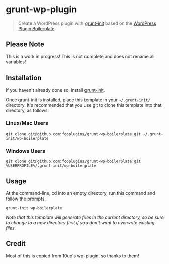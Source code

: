 # grunt-wp-plugin

> Create a WordPress plugin with [grunt-init][] based on the [WordPress Plugin Boilerplate](https://github.com/tommcfarlin/WordPress-Plugin-Boilerplate)

[grunt-init]: http://gruntjs.com/project-scaffolding

## Please Note
This is a work in progress! This is not complete and does not rename all variables!

## Installation
If you haven't already done so, install [grunt-init][].

Once grunt-init is installed, place this template in your `~/.grunt-init/` directory. It's recommended that you use git to clone this template into that directory, as follows:

### Linux/Mac Users

```
git clone git@github.com:fooplugins/grunt-wp-boilerplate.git ~/.grunt-init/wp-boilerplate
```

### Windows Users

```
git clone git@github.com:fooplugins/grunt-wp-boilerplate.git %USERPROFILE%/.grunt-init/wp-boilerplate
```

## Usage

At the command-line, cd into an empty directory, run this command and follow the prompts.

```
grunt-init wp-boilerplate
```

_Note that this template will generate files in the current directory, so be sure to change to a new directory first if you don't want to overwrite existing files._

## Credit

Most of this is copied from 10up's wp-plugin, so thanks to them!

